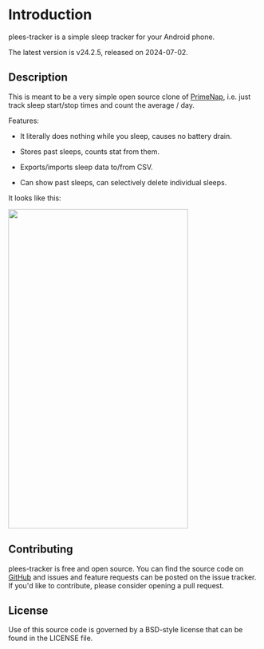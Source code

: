 # Introduction

plees-tracker is a simple sleep tracker for your Android phone.

The latest version is v24.2.5, released on 2024-07-02.

## Description

This is meant to be a very simple open source clone of
[PrimeNap](https://play.google.com/store/apps/details?id=com.primenap), i.e. just track sleep
start/stop times and count the average / day.

Features:

- It literally does nothing while you sleep, causes no battery drain.

- Stores past sleeps, counts stat from them.

- Exports/imports sleep data to/from CSV.

- Can show past sleeps, can selectively delete individual sleeps.

It looks like this:

<img src="https://vmiklos.hu/plees-tracker/app/1.png"
    width="360"
    height="640">

## Contributing

plees-tracker is free and open source. You can find the source code on
[GitHub](https://github.com/vmiklos/plees-tracker) and issues and feature requests can be posted on
the issue tracker. If you'd like to contribute, please consider opening a pull request.

## License

Use of this source code is governed by a BSD-style license that can be found in
the LICENSE file.
